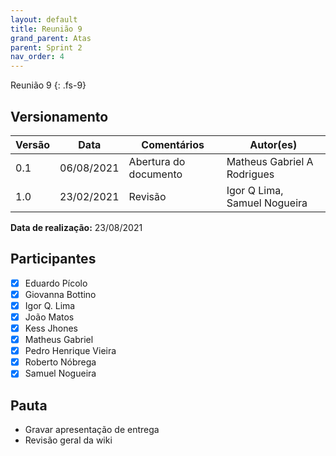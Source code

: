 ```yaml
---
layout: default
title: Reunião 9
grand_parent: Atas
parent: Sprint 2
nav_order: 4
---
```


Reunião 9
{: .fs-9}

## Versionamento

| Versão | Data       | Comentários           | Autor(es)                    |
| ------ | ---------- | --------------------- | ---------------------------- |
| 0.1    | 06/08/2021 | Abertura do documento | Matheus Gabriel A Rodrigues  |
| 1.0    | 23/02/2021 | Revisão               | Igor Q Lima, Samuel Nogueira |

__Data de realização:__ 23/08/2021

## Participantes

- [X] Eduardo Pícolo
- [X] Giovanna Bottino
- [X] Igor Q. Lima
- [X] João Matos
- [X] Kess Jhones
- [X] Matheus Gabriel
- [X] Pedro Henrique Vieira
- [X] Roberto Nóbrega
- [X] Samuel Nogueira

## Pauta

- Gravar apresentação de entrega
- Revisão geral da wiki
